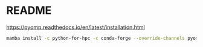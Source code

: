 # README

https://pyomp.readthedocs.io/en/latest/installation.html

```bash
mamba install -c python-for-hpc -c conda-forge --override-channels pyomp
```

